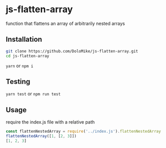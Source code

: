 # js-flatten-array
function that flattens an array of arbitrarily nested arrays

## Installation
```bash
git clone https://github.com/DoloMike/js-flatten-array.git
cd js-flatten-array
```
`yarn` or `npm i`

## Testing
`yarn test` or `npm run test`

## Usage
require the index.js file with a relative path

```javascript
const flattenNestedArray = require('../index.js').flattenNestedArray
flattenNestedArray([1, [2, 3]])
[1, 2, 3]
```
